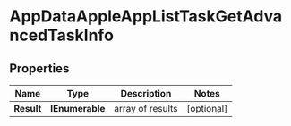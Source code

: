 # AppDataAppleAppListTaskGetAdvancedTaskInfo


## Properties

| Name | Type | Description | Notes |
|------------ | ------------- | ------------- | -------------|
**Result** | **IEnumerable<AppDataAppleAppListTaskGetAdvancedResultInfo>** | array of results |[optional]|